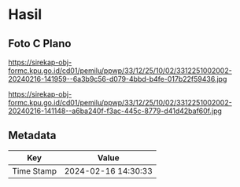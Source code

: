 # Hasil

## Foto C Plano

https://sirekap-obj-formc.kpu.go.id/cd01/pemilu/ppwp/33/12/25/10/02/3312251002002-20240216-141959--6a3b9c56-d079-4bbd-b4fe-017b22f59436.jpg

https://sirekap-obj-formc.kpu.go.id/cd01/pemilu/ppwp/33/12/25/10/02/3312251002002-20240216-141148--a6ba240f-f3ac-445c-8779-d41d42baf60f.jpg


## Metadata

| Key        | Value               |
| ---------- | ------------------- |
| Time Stamp | 2024-02-16 14:30:33 |



